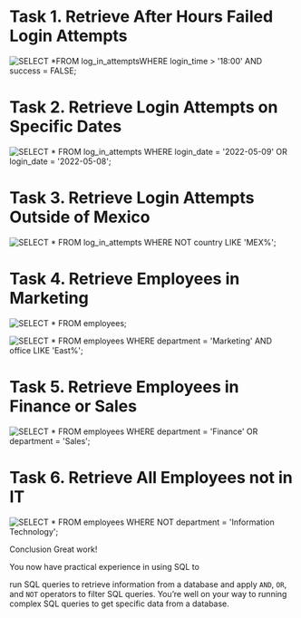 # Task 1. Retrieve After Hours Failed Login Attempts

![SELECT *FROM log_in_attemptsWHERE login_time > '18:00' AND success = FALSE;](https://github.com/user-attachments/assets/b58798a1-3726-4e52-a27e-ae6f7787d8a9)


# Task 2. Retrieve Login Attempts on Specific Dates

![SELECT * FROM log_in_attempts WHERE login_date = '2022-05-09' OR login_date = '2022-05-08';](https://github.com/user-attachments/assets/4c273269-a070-46a6-8ef3-f6ab7ebd4ced)


# Task 3. Retrieve Login Attempts Outside of Mexico

![SELECT * FROM log_in_attempts WHERE NOT country LIKE 'MEX%';](https://github.com/user-attachments/assets/e9b66452-a279-4643-ab53-52dc48bd7a0b)


# Task 4. Retrieve Employees in Marketing

![SELECT * FROM employees;](https://github.com/user-attachments/assets/26c90a4a-36b1-42d6-be8c-d0972c80cd51)

![SELECT * FROM employees WHERE department = 'Marketing' AND office LIKE 'East%';](https://github.com/user-attachments/assets/8a9bcc7d-dbfc-40d1-998c-59fb70c335a6)


# Task 5. Retrieve Employees in Finance or Sales

![SELECT * FROM employees WHERE department = 'Finance' OR department = 'Sales';](https://github.com/user-attachments/assets/0baf15aa-54fa-435c-aa56-2c8e3c55a136)


# Task 6. Retrieve All Employees not in IT

![SELECT * FROM employees WHERE NOT department = 'Information Technology';](https://github.com/user-attachments/assets/741b9dd6-2902-4527-962f-2e8d1aad937d)


Conclusion
Great work!

You now have practical experience in using SQL to

run SQL queries to retrieve information from a database and
apply `AND`, `OR`, and `NOT` operators to filter SQL queries.
You’re well on your way to running complex SQL queries to get specific data from a database.

